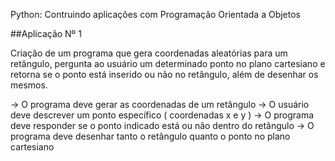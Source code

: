Python: Contruindo aplicações com Programação Orientada a Objetos 

##Aplicação Nº 1

Criação de um programa que gera coordenadas aleatórias para um retângulo, pergunta ao usuário um determinado ponto no plano cartesiano e retorna se o ponto está inserido ou não no retângulo, além de desenhar os mesmos.

-> O programa deve gerar as coordenadas de um retângulo
-> O usuário deve descrever um ponto específico ( coordenadas x e y )
-> O programa deve responder se o ponto indicado está ou não dentro do retângulo
-> O programa deve desenhar tanto o retângulo quanto o ponto no plano cartesiano